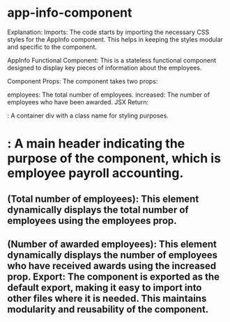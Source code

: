 # app-info-component

Explanation:
Imports: The code starts by importing the necessary CSS styles for the AppInfo component. This helps in keeping the styles modular and specific to the component.

AppInfo Functional Component: This is a stateless functional component designed to display key pieces of information about the employees.

Component Props: The component takes two props:

employees: The total number of employees.
increased: The number of employees who have been awarded.
JSX Return:

<div className="app-info">: A container div with a class name for styling purposes.
<h1>: A main header indicating the purpose of the component, which is employee payroll accounting.
<h2> (Total number of employees): This element dynamically displays the total number of employees using the employees prop.
<h2> (Number of awarded employees): This element dynamically displays the number of employees who have received awards using the increased prop.
Export: The component is exported as the default export, making it easy to import into other files where it is needed. This maintains modularity and reusability of the component.
